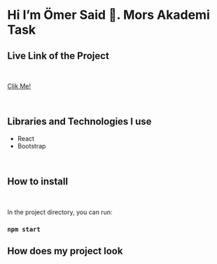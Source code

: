 <h1>Hi I’m Ömer Said 👋. Mors Akademi Task</h1>

<h2>Live Link of the Project</h2>

<br>


[Clik Me!](https://mors-akademi-task.netlify.app/)

<br>

<h2>Libraries and Technologies I use</h2>
 
 * React 
 * Bootstrap
 
 <br>
 
<h2>How to install</h2>


<br>

In the project directory, you can run:

### `npm start`




<h2>How does my project look</h2>
